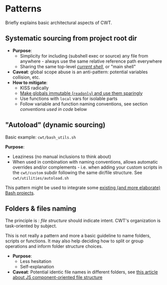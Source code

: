 # Patterns

Briefly explains basic architectural aspects of CWT.

## Systematic sourcing from project root dir

- **Purpose**:
    - Simplicity for including (subshell exec or source) any file from anywhere - always use the same relative reference path everywhere
    - Sharing the same top-level [*current shell*](http://wiki.bash-hackers.org/scripting/processtree), or "main shell"
- **Caveat**: global scope abuse is an anti-pattern: potential variables collision, etc.
- **How to mitigate**:
    - KISS radically
    - [Make globals immutable (`readonly`) and use them sparingly](http://www.kfirlavi.com/blog/2012/11/14/defensive-bash-programming/)
    - Use functions with `local` vars for isolable parts
    - Follow variable and function naming conventions, see section *conventions used in code* below

## "Autoload" (dynamic sourcing)

Basic example: `cwt/bash_utils.sh`

**Purpose**:

- Leaziness (no manual inclusions to think about)
- When used in combination with naming conventions, allows automatic overrides and/or complements - i.e. when adding your custom scripts in the `cwt/custom` subdir following the same dir/file structure. See `cwt/utilities/autoload.sh`

This pattern might be used to integrate some [existing (and more elaborate) Bash projects](https://github.com/awesome-lists/awesome-bash).

## Folders & files naming

The principle is : *file structure* should indicate intent. CWT's organization is task-oriented by subject.

This is not really a pattern and more a basic guideline to name folders, scripts or functions. It may also help deciding how to split or group operations and inform folder structure choices.

- **Purpose**:
    - Less hesitation
    - Self-explanation
- **Caveat**: Potential identic file names in different folders, see [this article about JS component-oriented file structure](https://hackernoon.com/the-100-correct-way-to-structure-a-react-app-or-why-theres-no-such-thing-3ede534ef1ed)
